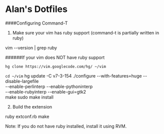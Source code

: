 Alan's Dotfiles
================

####Configuring Command-T

1. Make sure your vim has ruby support (command-t is partially written in ruby)

vim --version | grep ruby

######If your vim does NOT have ruby support

`hg clone https://vim.googlecode.com/hg/ ~/vim`

`cd ~/vim`
hg update -C v7-3-154
./configure --with-features=huge  --disable-largefile \
            --enable-perlinterp   --enable-pythoninterp \
            --enable-rubyinterp   --enable-gui=gtk2 \
make
sudo make install


2. Build the extension

ruby extconf.rb
make

Note: If you do not have ruby installed, install it using RVM.



